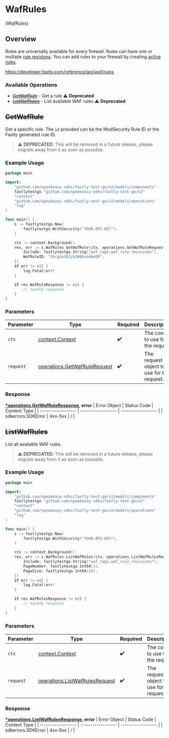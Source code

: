 # WafRules
(*WafRules*)

## Overview

Rules are universally available for every firewall. Rules can have one or multiple [rule revisions](/reference/api/waf/rules/revisions/). You can add rules to your firewall by creating [active rules](/reference/api/waf/rules/active/).

<https://developer.fastly.com/reference/api/waf/rules>
### Available Operations

* [~~GetWafRule~~](#getwafrule) - Get a rule :warning: **Deprecated**
* [~~ListWafRules~~](#listwafrules) - List available WAF rules :warning: **Deprecated**

## ~~GetWafRule~~

Get a specific rule. The `id` provided can be the ModSecurity Rule ID or the Fastly generated rule ID.

> :warning: **DEPRECATED**: This will be removed in a future release, please migrate away from it as soon as possible.

### Example Usage

```go
package main

import(
	"github.com/speakeasy-sdks/fastly-test-go/v2/models/components"
	fastlytestgo "github.com/speakeasy-sdks/fastly-test-go/v2"
	"context"
	"github.com/speakeasy-sdks/fastly-test-go/v2/models/operations"
	"log"
)

func main() {
    s := fastlytestgo.New(
        fastlytestgo.WithSecurity("YOUR-API-KEY"),
    )

    ctx := context.Background()
    res, err := s.WafRules.GetWafRule(ctx, operations.GetWafRuleRequest{
        Include: fastlytestgo.String("waf_tags,waf_rule_revisions"),
        WafRuleID: "3krg2uUGZzb2W9Euo4moOR",
    })
    if err != nil {
        log.Fatal(err)
    }

    if res.WafRuleResponse != nil {
        // handle response
    }
}
```

### Parameters

| Parameter                                                                    | Type                                                                         | Required                                                                     | Description                                                                  |
| ---------------------------------------------------------------------------- | ---------------------------------------------------------------------------- | ---------------------------------------------------------------------------- | ---------------------------------------------------------------------------- |
| `ctx`                                                                        | [context.Context](https://pkg.go.dev/context#Context)                        | :heavy_check_mark:                                                           | The context to use for the request.                                          |
| `request`                                                                    | [operations.GetWafRuleRequest](../../models/operations/getwafrulerequest.md) | :heavy_check_mark:                                                           | The request object to use for the request.                                   |


### Response

**[*operations.GetWafRuleResponse](../../models/operations/getwafruleresponse.md), error**
| Error Object       | Status Code        | Content Type       |
| ------------------ | ------------------ | ------------------ |
| sdkerrors.SDKError | 4xx-5xx            | */*                |

## ~~ListWafRules~~

List all available WAF rules.

> :warning: **DEPRECATED**: This will be removed in a future release, please migrate away from it as soon as possible.

### Example Usage

```go
package main

import(
	"github.com/speakeasy-sdks/fastly-test-go/v2/models/components"
	fastlytestgo "github.com/speakeasy-sdks/fastly-test-go/v2"
	"context"
	"github.com/speakeasy-sdks/fastly-test-go/v2/models/operations"
	"log"
)

func main() {
    s := fastlytestgo.New(
        fastlytestgo.WithSecurity("YOUR-API-KEY"),
    )

    ctx := context.Background()
    res, err := s.WafRules.ListWafRules(ctx, operations.ListWafRulesRequest{
        Include: fastlytestgo.String("waf_tags,waf_rule_revisions"),
        PageNumber: fastlytestgo.Int64(1),
        PageSize: fastlytestgo.Int64(20),
    })
    if err != nil {
        log.Fatal(err)
    }

    if res.WafRulesResponse != nil {
        // handle response
    }
}
```

### Parameters

| Parameter                                                                        | Type                                                                             | Required                                                                         | Description                                                                      |
| -------------------------------------------------------------------------------- | -------------------------------------------------------------------------------- | -------------------------------------------------------------------------------- | -------------------------------------------------------------------------------- |
| `ctx`                                                                            | [context.Context](https://pkg.go.dev/context#Context)                            | :heavy_check_mark:                                                               | The context to use for the request.                                              |
| `request`                                                                        | [operations.ListWafRulesRequest](../../models/operations/listwafrulesrequest.md) | :heavy_check_mark:                                                               | The request object to use for the request.                                       |


### Response

**[*operations.ListWafRulesResponse](../../models/operations/listwafrulesresponse.md), error**
| Error Object       | Status Code        | Content Type       |
| ------------------ | ------------------ | ------------------ |
| sdkerrors.SDKError | 4xx-5xx            | */*                |

